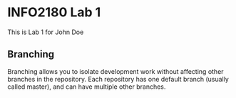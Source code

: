 # INFO2180 Lab 1

This is Lab 1 for John Doe

## Branching

Branching allows you to isolate development work without affecting other branches in the repository. Each repository has one default branch (usually called master), and can have multiple other branches.